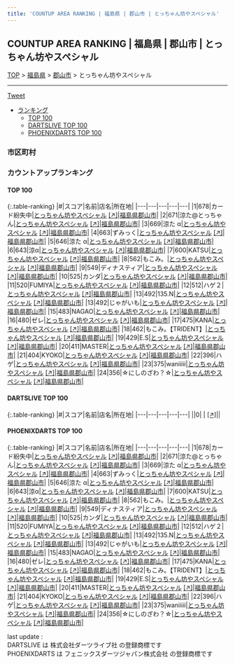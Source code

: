 ```yaml
---
title: 'COUNTUP AREA RANKING | 福島県 | 郡山市 | とっちゃん坊やスペシャル'
---
```

## COUNTUP AREA RANKING | 福島県 | 郡山市 | とっちゃん坊やスペシャル

[TOP](/darts/rank/) > [福島県](/darts/rank/福島県/) > [郡山市](/darts/rank/福島県/郡山市/) > とっちゃん坊やスペシャル

___

<a href="https://twitter.com/share?ref_src=twsrc%5Etfw" data-text="COUNTUP AREA RANKING | 福島県郡山市とっちゃん坊やスペシャル" class="twitter-share-button" data-hashtags="DARTSLIVE,PHOENIXDARTS,darts,ダーツ" data-show-count="false">Tweet</a>

* [ランキング](#カウントアップランキング)
    * [TOP 100](#top-100)
    * [DARTSLIVE TOP 100](#dartslive-top-100)
    * [PHOENIXDARTS TOP 100](#phoenixdarts-top-100)

### 市区町村

<ul>

</ul>

### カウントアップランキング

#### TOP 100



{:.table-ranking}
|#|スコア|名前|店名|所在地|
|---|---|---|---|---|
|1|678|<span class="rank-name-pd">カード紛失中</span>|<a href="/darts/rank/shops/86218.html">とっちゃん坊やスペシャル</a> <a href="https://vs.phoenixdarts.com/jp/shop/shopDetailInfo/s_86218?s_seq=86218">[↗]</a>|<a href="/darts/rank/福島県/郡山市">福島県郡山市</a>|
|2|671|<span class="rank-name-pd">涼た@とっちゃん</span>|<a href="/darts/rank/shops/86218.html">とっちゃん坊やスペシャル</a> <a href="https://vs.phoenixdarts.com/jp/shop/shopDetailInfo/s_86218?s_seq=86218">[↗]</a>|<a href="/darts/rank/福島県/郡山市">福島県郡山市</a>|
|3|669|<span class="rank-name-pd">涼た α</span>|<a href="/darts/rank/shops/86218.html">とっちゃん坊やスペシャル</a> <a href="https://vs.phoenixdarts.com/jp/shop/shopDetailInfo/s_86218?s_seq=86218">[↗]</a>|<a href="/darts/rank/福島県/郡山市">福島県郡山市</a>|
|4|663|<span class="rank-name-pd">ずみっく</span>|<a href="/darts/rank/shops/86218.html">とっちゃん坊やスペシャル</a> <a href="https://vs.phoenixdarts.com/jp/shop/shopDetailInfo/s_86218?s_seq=86218">[↗]</a>|<a href="/darts/rank/福島県/郡山市">福島県郡山市</a>|
|5|646|<span class="rank-name-pd">涼た   α</span>|<a href="/darts/rank/shops/86218.html">とっちゃん坊やスペシャル</a> <a href="https://vs.phoenixdarts.com/jp/shop/shopDetailInfo/s_86218?s_seq=86218">[↗]</a>|<a href="/darts/rank/福島県/郡山市">福島県郡山市</a>|
|6|643|<span class="rank-name-pd">涼α</span>|<a href="/darts/rank/shops/86218.html">とっちゃん坊やスペシャル</a> <a href="https://vs.phoenixdarts.com/jp/shop/shopDetailInfo/s_86218?s_seq=86218">[↗]</a>|<a href="/darts/rank/福島県/郡山市">福島県郡山市</a>|
|7|600|<span class="rank-name-pd">KATSU</span>|<a href="/darts/rank/shops/86218.html">とっちゃん坊やスペシャル</a> <a href="https://vs.phoenixdarts.com/jp/shop/shopDetailInfo/s_86218?s_seq=86218">[↗]</a>|<a href="/darts/rank/福島県/郡山市">福島県郡山市</a>|
|8|562|<span class="rank-name-pd">もこみ。</span>|<a href="/darts/rank/shops/86218.html">とっちゃん坊やスペシャル</a> <a href="https://vs.phoenixdarts.com/jp/shop/shopDetailInfo/s_86218?s_seq=86218">[↗]</a>|<a href="/darts/rank/福島県/郡山市">福島県郡山市</a>|
|9|549|<span class="rank-name-pd">ディナスティア</span>|<a href="/darts/rank/shops/86218.html">とっちゃん坊やスペシャル</a> <a href="https://vs.phoenixdarts.com/jp/shop/shopDetailInfo/s_86218?s_seq=86218">[↗]</a>|<a href="/darts/rank/福島県/郡山市">福島県郡山市</a>|
|10|525|<span class="rank-name-pd">カンダ</span>|<a href="/darts/rank/shops/86218.html">とっちゃん坊やスペシャル</a> <a href="https://vs.phoenixdarts.com/jp/shop/shopDetailInfo/s_86218?s_seq=86218">[↗]</a>|<a href="/darts/rank/福島県/郡山市">福島県郡山市</a>|
|11|520|<span class="rank-name-pd">FUMIYA</span>|<a href="/darts/rank/shops/86218.html">とっちゃん坊やスペシャル</a> <a href="https://vs.phoenixdarts.com/jp/shop/shopDetailInfo/s_86218?s_seq=86218">[↗]</a>|<a href="/darts/rank/福島県/郡山市">福島県郡山市</a>|
|12|512|<span class="rank-name-pd">ハゲ２</span>|<a href="/darts/rank/shops/86218.html">とっちゃん坊やスペシャル</a> <a href="https://vs.phoenixdarts.com/jp/shop/shopDetailInfo/s_86218?s_seq=86218">[↗]</a>|<a href="/darts/rank/福島県/郡山市">福島県郡山市</a>|
|13|492|<span class="rank-name-pd">135.N</span>|<a href="/darts/rank/shops/86218.html">とっちゃん坊やスペシャル</a> <a href="https://vs.phoenixdarts.com/jp/shop/shopDetailInfo/s_86218?s_seq=86218">[↗]</a>|<a href="/darts/rank/福島県/郡山市">福島県郡山市</a>|
|13|492|<span class="rank-name-pd">じゃがいも</span>|<a href="/darts/rank/shops/86218.html">とっちゃん坊やスペシャル</a> <a href="https://vs.phoenixdarts.com/jp/shop/shopDetailInfo/s_86218?s_seq=86218">[↗]</a>|<a href="/darts/rank/福島県/郡山市">福島県郡山市</a>|
|15|483|<span class="rank-name-pd">NAGAO</span>|<a href="/darts/rank/shops/86218.html">とっちゃん坊やスペシャル</a> <a href="https://vs.phoenixdarts.com/jp/shop/shopDetailInfo/s_86218?s_seq=86218">[↗]</a>|<a href="/darts/rank/福島県/郡山市">福島県郡山市</a>|
|16|480|<span class="rank-name-pd">ゼレ</span>|<a href="/darts/rank/shops/86218.html">とっちゃん坊やスペシャル</a> <a href="https://vs.phoenixdarts.com/jp/shop/shopDetailInfo/s_86218?s_seq=86218">[↗]</a>|<a href="/darts/rank/福島県/郡山市">福島県郡山市</a>|
|17|475|<span class="rank-name-pd">KANA</span>|<a href="/darts/rank/shops/86218.html">とっちゃん坊やスペシャル</a> <a href="https://vs.phoenixdarts.com/jp/shop/shopDetailInfo/s_86218?s_seq=86218">[↗]</a>|<a href="/darts/rank/福島県/郡山市">福島県郡山市</a>|
|18|462|<span class="rank-name-pd">もこみ。【TRIDENT】</span>|<a href="/darts/rank/shops/86218.html">とっちゃん坊やスペシャル</a> <a href="https://vs.phoenixdarts.com/jp/shop/shopDetailInfo/s_86218?s_seq=86218">[↗]</a>|<a href="/darts/rank/福島県/郡山市">福島県郡山市</a>|
|19|429|<span class="rank-name-pd">E.S</span>|<a href="/darts/rank/shops/86218.html">とっちゃん坊やスペシャル</a> <a href="https://vs.phoenixdarts.com/jp/shop/shopDetailInfo/s_86218?s_seq=86218">[↗]</a>|<a href="/darts/rank/福島県/郡山市">福島県郡山市</a>|
|20|411|<span class="rank-name-pd">MASTER</span>|<a href="/darts/rank/shops/86218.html">とっちゃん坊やスペシャル</a> <a href="https://vs.phoenixdarts.com/jp/shop/shopDetailInfo/s_86218?s_seq=86218">[↗]</a>|<a href="/darts/rank/福島県/郡山市">福島県郡山市</a>|
|21|404|<span class="rank-name-pd">KYOKO</span>|<a href="/darts/rank/shops/86218.html">とっちゃん坊やスペシャル</a> <a href="https://vs.phoenixdarts.com/jp/shop/shopDetailInfo/s_86218?s_seq=86218">[↗]</a>|<a href="/darts/rank/福島県/郡山市">福島県郡山市</a>|
|22|396|<span class="rank-name-pd">ハゲ</span>|<a href="/darts/rank/shops/86218.html">とっちゃん坊やスペシャル</a> <a href="https://vs.phoenixdarts.com/jp/shop/shopDetailInfo/s_86218?s_seq=86218">[↗]</a>|<a href="/darts/rank/福島県/郡山市">福島県郡山市</a>|
|23|375|<span class="rank-name-pd">waniiiii</span>|<a href="/darts/rank/shops/86218.html">とっちゃん坊やスペシャル</a> <a href="https://vs.phoenixdarts.com/jp/shop/shopDetailInfo/s_86218?s_seq=86218">[↗]</a>|<a href="/darts/rank/福島県/郡山市">福島県郡山市</a>|
|24|356|<span class="rank-name-pd">☆にしのざわ？☆</span>|<a href="/darts/rank/shops/86218.html">とっちゃん坊やスペシャル</a> <a href="https://vs.phoenixdarts.com/jp/shop/shopDetailInfo/s_86218?s_seq=86218">[↗]</a>|<a href="/darts/rank/福島県/郡山市">福島県郡山市</a>|


#### DARTSLIVE TOP 100



{:.table-ranking}
|#|スコア|名前|店名|所在地|
|---|---|---|---|---|
||0|<span class="rank-name-dl"> </span>|<a href="/darts/rank/shops/.html"></a> <a href="">[↗]</a>|<a href="/darts/rank//"></a>|


#### PHOENIXDARTS TOP 100



{:.table-ranking}
|#|スコア|名前|店名|所在地|
|---|---|---|---|---|
|1|678|<span class="rank-name-pd">カード紛失中</span>|<a href="/darts/rank/shops/86218.html">とっちゃん坊やスペシャル</a> <a href="https://vs.phoenixdarts.com/jp/shop/shopDetailInfo/s_86218?s_seq=86218">[↗]</a>|<a href="/darts/rank/福島県/郡山市">福島県郡山市</a>|
|2|671|<span class="rank-name-pd">涼た@とっちゃん</span>|<a href="/darts/rank/shops/86218.html">とっちゃん坊やスペシャル</a> <a href="https://vs.phoenixdarts.com/jp/shop/shopDetailInfo/s_86218?s_seq=86218">[↗]</a>|<a href="/darts/rank/福島県/郡山市">福島県郡山市</a>|
|3|669|<span class="rank-name-pd">涼た α</span>|<a href="/darts/rank/shops/86218.html">とっちゃん坊やスペシャル</a> <a href="https://vs.phoenixdarts.com/jp/shop/shopDetailInfo/s_86218?s_seq=86218">[↗]</a>|<a href="/darts/rank/福島県/郡山市">福島県郡山市</a>|
|4|663|<span class="rank-name-pd">ずみっく</span>|<a href="/darts/rank/shops/86218.html">とっちゃん坊やスペシャル</a> <a href="https://vs.phoenixdarts.com/jp/shop/shopDetailInfo/s_86218?s_seq=86218">[↗]</a>|<a href="/darts/rank/福島県/郡山市">福島県郡山市</a>|
|5|646|<span class="rank-name-pd">涼た   α</span>|<a href="/darts/rank/shops/86218.html">とっちゃん坊やスペシャル</a> <a href="https://vs.phoenixdarts.com/jp/shop/shopDetailInfo/s_86218?s_seq=86218">[↗]</a>|<a href="/darts/rank/福島県/郡山市">福島県郡山市</a>|
|6|643|<span class="rank-name-pd">涼α</span>|<a href="/darts/rank/shops/86218.html">とっちゃん坊やスペシャル</a> <a href="https://vs.phoenixdarts.com/jp/shop/shopDetailInfo/s_86218?s_seq=86218">[↗]</a>|<a href="/darts/rank/福島県/郡山市">福島県郡山市</a>|
|7|600|<span class="rank-name-pd">KATSU</span>|<a href="/darts/rank/shops/86218.html">とっちゃん坊やスペシャル</a> <a href="https://vs.phoenixdarts.com/jp/shop/shopDetailInfo/s_86218?s_seq=86218">[↗]</a>|<a href="/darts/rank/福島県/郡山市">福島県郡山市</a>|
|8|562|<span class="rank-name-pd">もこみ。</span>|<a href="/darts/rank/shops/86218.html">とっちゃん坊やスペシャル</a> <a href="https://vs.phoenixdarts.com/jp/shop/shopDetailInfo/s_86218?s_seq=86218">[↗]</a>|<a href="/darts/rank/福島県/郡山市">福島県郡山市</a>|
|9|549|<span class="rank-name-pd">ディナスティア</span>|<a href="/darts/rank/shops/86218.html">とっちゃん坊やスペシャル</a> <a href="https://vs.phoenixdarts.com/jp/shop/shopDetailInfo/s_86218?s_seq=86218">[↗]</a>|<a href="/darts/rank/福島県/郡山市">福島県郡山市</a>|
|10|525|<span class="rank-name-pd">カンダ</span>|<a href="/darts/rank/shops/86218.html">とっちゃん坊やスペシャル</a> <a href="https://vs.phoenixdarts.com/jp/shop/shopDetailInfo/s_86218?s_seq=86218">[↗]</a>|<a href="/darts/rank/福島県/郡山市">福島県郡山市</a>|
|11|520|<span class="rank-name-pd">FUMIYA</span>|<a href="/darts/rank/shops/86218.html">とっちゃん坊やスペシャル</a> <a href="https://vs.phoenixdarts.com/jp/shop/shopDetailInfo/s_86218?s_seq=86218">[↗]</a>|<a href="/darts/rank/福島県/郡山市">福島県郡山市</a>|
|12|512|<span class="rank-name-pd">ハゲ２</span>|<a href="/darts/rank/shops/86218.html">とっちゃん坊やスペシャル</a> <a href="https://vs.phoenixdarts.com/jp/shop/shopDetailInfo/s_86218?s_seq=86218">[↗]</a>|<a href="/darts/rank/福島県/郡山市">福島県郡山市</a>|
|13|492|<span class="rank-name-pd">135.N</span>|<a href="/darts/rank/shops/86218.html">とっちゃん坊やスペシャル</a> <a href="https://vs.phoenixdarts.com/jp/shop/shopDetailInfo/s_86218?s_seq=86218">[↗]</a>|<a href="/darts/rank/福島県/郡山市">福島県郡山市</a>|
|13|492|<span class="rank-name-pd">じゃがいも</span>|<a href="/darts/rank/shops/86218.html">とっちゃん坊やスペシャル</a> <a href="https://vs.phoenixdarts.com/jp/shop/shopDetailInfo/s_86218?s_seq=86218">[↗]</a>|<a href="/darts/rank/福島県/郡山市">福島県郡山市</a>|
|15|483|<span class="rank-name-pd">NAGAO</span>|<a href="/darts/rank/shops/86218.html">とっちゃん坊やスペシャル</a> <a href="https://vs.phoenixdarts.com/jp/shop/shopDetailInfo/s_86218?s_seq=86218">[↗]</a>|<a href="/darts/rank/福島県/郡山市">福島県郡山市</a>|
|16|480|<span class="rank-name-pd">ゼレ</span>|<a href="/darts/rank/shops/86218.html">とっちゃん坊やスペシャル</a> <a href="https://vs.phoenixdarts.com/jp/shop/shopDetailInfo/s_86218?s_seq=86218">[↗]</a>|<a href="/darts/rank/福島県/郡山市">福島県郡山市</a>|
|17|475|<span class="rank-name-pd">KANA</span>|<a href="/darts/rank/shops/86218.html">とっちゃん坊やスペシャル</a> <a href="https://vs.phoenixdarts.com/jp/shop/shopDetailInfo/s_86218?s_seq=86218">[↗]</a>|<a href="/darts/rank/福島県/郡山市">福島県郡山市</a>|
|18|462|<span class="rank-name-pd">もこみ。【TRIDENT】</span>|<a href="/darts/rank/shops/86218.html">とっちゃん坊やスペシャル</a> <a href="https://vs.phoenixdarts.com/jp/shop/shopDetailInfo/s_86218?s_seq=86218">[↗]</a>|<a href="/darts/rank/福島県/郡山市">福島県郡山市</a>|
|19|429|<span class="rank-name-pd">E.S</span>|<a href="/darts/rank/shops/86218.html">とっちゃん坊やスペシャル</a> <a href="https://vs.phoenixdarts.com/jp/shop/shopDetailInfo/s_86218?s_seq=86218">[↗]</a>|<a href="/darts/rank/福島県/郡山市">福島県郡山市</a>|
|20|411|<span class="rank-name-pd">MASTER</span>|<a href="/darts/rank/shops/86218.html">とっちゃん坊やスペシャル</a> <a href="https://vs.phoenixdarts.com/jp/shop/shopDetailInfo/s_86218?s_seq=86218">[↗]</a>|<a href="/darts/rank/福島県/郡山市">福島県郡山市</a>|
|21|404|<span class="rank-name-pd">KYOKO</span>|<a href="/darts/rank/shops/86218.html">とっちゃん坊やスペシャル</a> <a href="https://vs.phoenixdarts.com/jp/shop/shopDetailInfo/s_86218?s_seq=86218">[↗]</a>|<a href="/darts/rank/福島県/郡山市">福島県郡山市</a>|
|22|396|<span class="rank-name-pd">ハゲ</span>|<a href="/darts/rank/shops/86218.html">とっちゃん坊やスペシャル</a> <a href="https://vs.phoenixdarts.com/jp/shop/shopDetailInfo/s_86218?s_seq=86218">[↗]</a>|<a href="/darts/rank/福島県/郡山市">福島県郡山市</a>|
|23|375|<span class="rank-name-pd">waniiiii</span>|<a href="/darts/rank/shops/86218.html">とっちゃん坊やスペシャル</a> <a href="https://vs.phoenixdarts.com/jp/shop/shopDetailInfo/s_86218?s_seq=86218">[↗]</a>|<a href="/darts/rank/福島県/郡山市">福島県郡山市</a>|
|24|356|<span class="rank-name-pd">☆にしのざわ？☆</span>|<a href="/darts/rank/shops/86218.html">とっちゃん坊やスペシャル</a> <a href="https://vs.phoenixdarts.com/jp/shop/shopDetailInfo/s_86218?s_seq=86218">[↗]</a>|<a href="/darts/rank/福島県/郡山市">福島県郡山市</a>|


<div class="footer border-top border-gray-light mt-5 pt-3 text-right text-gray">
    last update : <span style="font-weight: italic" id="foot_last_modified"></span><br />
    DARTSLIVE は 株式会社ダーツライブ社 の登録商標です<br />
    PHOENIXDARTS は フェニックスダーツジャパン株式会社 の登録商標です<br />
</div>

<script src="https://cdnjs.cloudflare.com/ajax/libs/jquery.tablesorter/2.31.3/js/jquery.tablesorter.min.js" integrity="sha512-qzgd5cYSZcosqpzpn7zF2ZId8f/8CHmFKZ8j7mU4OUXTNRd5g+ZHBPsgKEwoqxCtdQvExE5LprwwPAgoicguNg==" crossorigin="anonymous" referrerpolicy="no-referrer"></script>
<link rel="stylesheet" href="https://cdnjs.cloudflare.com/ajax/libs/jquery.tablesorter/2.31.3/css/theme.default.min.css" integrity="sha512-wghhOJkjQX0Lh3NSWvNKeZ0ZpNn+SPVXX1Qyc9OCaogADktxrBiBdKGDoqVUOyhStvMBmJQ8ZdMHiR3wuEq8+w==" crossorigin="anonymous" referrerpolicy="no-referrer" />
<script>
$(function() {
    $(".table-ranking").tablesorter({sortList:[[0, 0]]});
    $("#foot_last_modified").text(formatDate(new Date(document.lastModified), 'yyyy-MM-dd HH:mm:ss'));
});
</script>

<script async src="https://platform.twitter.com/widgets.js" charset="utf-8"></script>